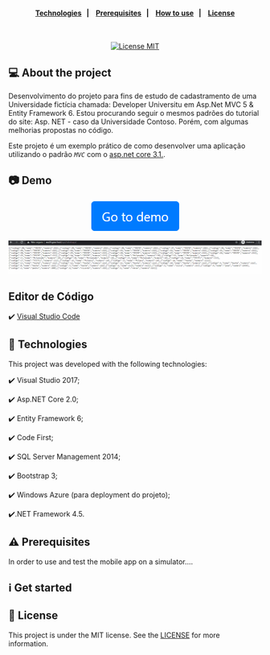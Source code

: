 <h4 align="center">
  <a href="#rocket-technologies">Technologies</a>&nbsp;&nbsp;&nbsp;|&nbsp;&nbsp;&nbsp; 
  <a href="#warning-prerequisites">Prerequisites</a>&nbsp;&nbsp;&nbsp;|&nbsp;&nbsp;&nbsp;
  <a href="#information_source-how-to-use">How to use</a>&nbsp;&nbsp;&nbsp;|&nbsp;&nbsp;&nbsp;
  <a href="#memo-license">License</a>
</h4>

<br/>

<p align="center">
  <a href="https://opensource.org/licenses/MIT">
    <img src="https://img.shields.io/badge/License-MIT-blue.svg" alt="License MIT">
  </a>
</p>


## 💻 About the project

Desenvolvimento do projeto para fins de estudo de cadastramento de uma Universidade fictícia chamada: Developer Universitu em Asp.Net MVC 5 & Entity Framework 6.
Estou procurando seguir o mesmos padrões do tutorial do site: Asp. NET - caso da Universidade Contoso. Porém, com algumas melhorias propostas no código.

Este projeto é um exemplo prático de como desenvolver uma aplicação utilizando o padrão *`MVC`* com o [asp.net core 3.1.](https://dotnet.microsoft.com/download/dotnet-core/3.1).


## :camera: Demo

<p align="center">
  <a href="http://wa24.gear.host/api/tabelaapi/">
    <img alt="Demo of app" src="https://github.com/TesteReteste/lim/blob/master/github/goToDemo.png">
  </a>
</p>

![api](https://github.com/TesteReteste/lim/blob/master/github/API.gif)

## Editor de Código
✔️ [Visual Studio Code](https://code.visualstudio.com/)

## :rocket: Technologies

This project was developed with the following technologies:

✔️ Visual Studio 2017;

✔️ Asp.NET Core 2.0;

✔️ Entity Framework 6;

✔️ Code First;

✔️ SQL Server Management 2014;

✔️ Bootstrap 3;

✔️ Windows Azure (para deployment do projeto);

✔️.NET Framework 4.5.

## :warning: Prerequisites

In order to use and test the mobile app on a simulator....

## :information_source: Get started

## :memo: License
This project is under the MIT license. See the [LICENSE](https://github.com/TesteReteste/lim/blob/master/LICENSE) for more information.
